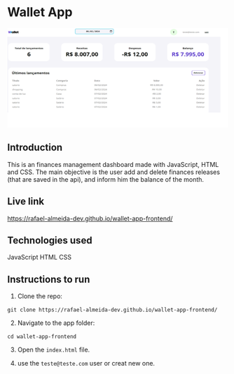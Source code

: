# Wallet App

<img alt="wallet-app-sample-image" src="https://github.com/Rafael-Almeida-Dev/wallet-app-frontend/blob/master/src/img/preview.png" height="228" width = "678">

## Introduction

This is an finances management dashboard made with JavaScript, HTML and CSS. The main objective is the user add and delete finances releases (that are saved in the api), and inform him the balance of the month.

## Live link

https://rafael-almeida-dev.github.io/wallet-app-frontend/

## Technologies used

JavaScript
HTML
CSS

## Instructions to run

1. Clone the repo:

```
git clone https://rafael-almeida-dev.github.io/wallet-app-frontend/
```

2. Navigate to the app folder:

```
cd wallet-app-frontend
```

3. Open the `index.html` file.

4. use the `teste@teste.com` user or creat new one.
